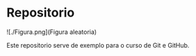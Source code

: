 # Repositorio

![./Figura.png](Figura aleatoria)

Este repositorio serve de exemplo para o curso de Git e GitHub.